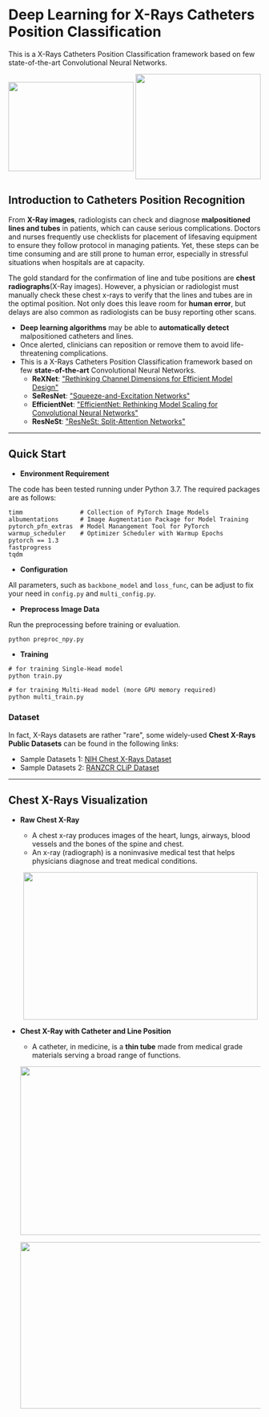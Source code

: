 # Deep Learning for X-Rays Catheters Position Classification

This is a X-Rays Catheters Position Classification framework based on few state-of-the-art Convolutional Neural Networks.


<p align="center">
    <img align="center" src="https://github.com/ArgentLo/X-Rays-Lines-and-Catheters-Classification/blob/main/imgs/Endotracheal.jpg" width="250" height="178">
    <img align="center" src="https://github.com/ArgentLo/X-Rays-Lines-and-Catheters-Classification/blob/main/imgs/nasogastric.png" width="250" height="210">
</p>


## Introduction to Catheters Position Recognition

From **X-Ray images**, radiologists can check and diagnose **malpositioned lines and tubes** in patients, which can cause serious complications. 
Doctors and nurses frequently use checklists for placement of lifesaving equipment to ensure they follow protocol in managing patients. 
Yet, these steps can be time consuming and are still prone to human error, especially in stressful situations when hospitals are at capacity.

The gold standard for the confirmation of line and tube positions are **chest radiographs**(X-Ray images). 
However, a physician or radiologist must manually check these chest x-rays to verify that the lines and tubes are in the optimal position. 
Not only does this leave room for **human error**, but delays are also common as radiologists can be busy reporting other scans. 

- **Deep learning algorithms** may be able to **automatically detect** malpositioned catheters and lines.
- Once alerted, clinicians can reposition or remove them to avoid life-threatening complications.
- This is a X-Rays Catheters Position Classification framework based on few **state-of-the-art** Convolutional Neural Networks.
    - **ReXNet**: ["Rethinking Channel Dimensions for Efficient Model Design"](https://arxiv.org/abs/2007.00992)
    - **SeResNet**: ["Squeeze-and-Excitation Networks"](https://arxiv.org/abs/1709.01507)
    - **EfficientNet**: ["EfficientNet: Rethinking Model Scaling for Convolutional Neural Networks"](https://arxiv.org/abs/1905.11946)
    - **ResNeSt**: ["ResNeSt: Split-Attention Networks"](https://arxiv.org/abs/2004.08955)

----

## Quick Start

- **Environment Requirement**

The code has been tested running under Python 3.7. The required packages are as follows:

```
timm                # Collection of PyTorch Image Models 
albumentations      # Image Augmentation Package for Model Training
pytorch_pfn_extras  # Model Manangement Tool for PyTorch
warmup_scheduler    # Optimizer Scheduler with Warmup Epochs 
pytorch == 1.3
fastprogress
tqdm
```

- **Configuration**

All parameters, such as `backbone_model` and `loss_func`, can be adjust to fix your need in `config.py` and `multi_config.py`.

- **Preprocess Image Data**

Run the preprocessing before training or evaluation.

```python
python preproc_npy.py
```

- **Training** 

```pyton
# for training Single-Head model
python train.py

# for training Multi-Head model (more GPU memory required)
python multi_train.py
```

### Dataset

In fact, X-Rays datasets are rather "rare", some widely-used **Chest X-Rays Public Datasets** can be found in the following links:

- Sample Datasets 1: [NIH Chest X-Rays Dataset](https://www.kaggle.com/nih-chest-xrays/data)
- Sample Datasets 2: [RANZCR CLiP Dataset](https://www.kaggle.com/c/ranzcr-clip-catheter-line-classification/data)

----

## Chest X-Rays Visualization

- **Raw Chest X-Ray**
    - A chest x-ray produces images of the heart, lungs, airways, blood vessels and the bones of the spine and chest. 
    - An x-ray (radiograph) is a noninvasive medical test that helps physicians diagnose and treat medical conditions.
    
    <p align="center">
        <img src="https://github.com/ArgentLo/X-Rays-Lines-and-Catheters-Classification/blob/main/imgs/raw0.png" width="467.6" height="294">
    </p>

- **Chest X-Ray with Catheter and Line Position**
    - A catheter, in medicine, is a **thin tube** made from medical grade materials serving a broad range of functions.
    
    <p align="center">
        <img src="https://github.com/ArgentLo/X-Rays-Lines-and-Catheters-Classification/blob/main/imgs/draw1.png" width="750" height="336">
    </p>

    <p align="center">
        <img src="https://github.com/ArgentLo/X-Rays-Lines-and-Catheters-Classification/blob/main/imgs/draw2.png" width="750" height="332">
    </p>








